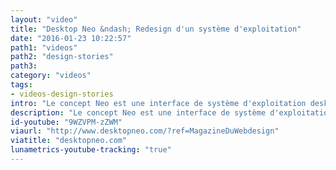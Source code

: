 ```yaml
---
layout: "video"
title: "Desktop Neo &ndash; Redesign d'un système d'exploitation"
date: "2016-01-23 10:22:57"
path1: "videos"
path2: "design-stories"
path3:
category: "videos"
tags:
- videos-design-stories
intro: "Le concept Neo est une interface de système d'exploitation desktop construite afin de combler le gap entre les usages mobiles contemporains et l'expérience de navigation des OS conçue il y a plus de 30 ans."
description: "Le concept Neo est une interface de système d'exploitation desktop construite afin de combler le gap entre les usages mobiles contemporains et l'expérience de navigation des OS conçue il y a plus de 30 ans."
id-youtube: "9WZVPM-zZWM"
viaurl: "http://www.desktopneo.com/?ref=MagazineDuWebdesign"
viatitle: "desktopneo.com"
lunametrics-youtube-tracking: "true"
---
```


